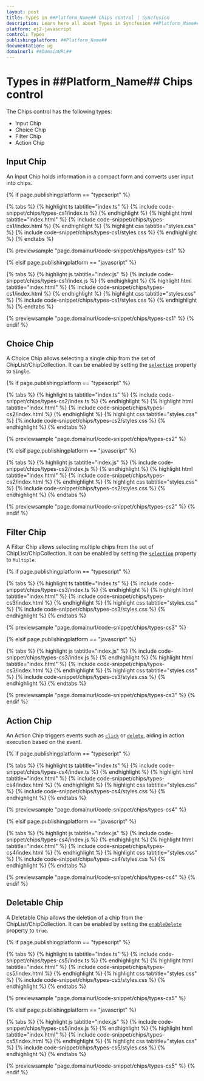 ```yaml
---
layout: post
title: Types in ##Platform_Name## Chips control | Syncfusion
description: Learn here all about Types in Syncfusion ##Platform_Name## Chips control of Syncfusion Essential JS 2 and more.
platform: ej2-javascript
control: Types
publishingplatform: ##Platform_Name##
documentation: ug
domainurl: ##DomainURL##
---
```


# Types in ##Platform_Name## Chips control

The Chips control has the following types:

* Input Chip
* Choice Chip
* Filter Chip
* Action Chip

## Input Chip

An Input Chip holds information in a compact form and converts user input into chips.

{% if page.publishingplatform == "typescript" %}

 {% tabs %}
{% highlight ts tabtitle="index.ts" %}
{% include code-snippet/chips/types-cs1/index.ts %}
{% endhighlight %}
{% highlight html tabtitle="index.html" %}
{% include code-snippet/chips/types-cs1/index.html %}
{% endhighlight %}
{% highlight css tabtitle="styles.css" %}
{% include code-snippet/chips/types-cs1/styles.css %}
{% endhighlight %}
{% endtabs %}
        
{% previewsample "page.domainurl/code-snippet/chips/types-cs1" %}

{% elsif page.publishingplatform == "javascript" %}

{% tabs %}
{% highlight js tabtitle="index.js" %}
{% include code-snippet/chips/types-cs1/index.js %}
{% endhighlight %}
{% highlight html tabtitle="index.html" %}
{% include code-snippet/chips/types-cs1/index.html %}
{% endhighlight %}
{% highlight css tabtitle="styles.css" %}
{% include code-snippet/chips/types-cs1/styles.css %}
{% endhighlight %}
{% endtabs %}

{% previewsample "page.domainurl/code-snippet/chips/types-cs1" %}
{% endif %}

## Choice Chip

A Choice Chip allows selecting a single chip from the set of ChipList/ChipCollection. It can be enabled by setting the [`selection`](../api/chips/#selection) property to `Single`.

{% if page.publishingplatform == "typescript" %}

 {% tabs %}
{% highlight ts tabtitle="index.ts" %}
{% include code-snippet/chips/types-cs2/index.ts %}
{% endhighlight %}
{% highlight html tabtitle="index.html" %}
{% include code-snippet/chips/types-cs2/index.html %}
{% endhighlight %}
{% highlight css tabtitle="styles.css" %}
{% include code-snippet/chips/types-cs2/styles.css %}
{% endhighlight %}
{% endtabs %}
        
{% previewsample "page.domainurl/code-snippet/chips/types-cs2" %}

{% elsif page.publishingplatform == "javascript" %}

{% tabs %}
{% highlight js tabtitle="index.js" %}
{% include code-snippet/chips/types-cs2/index.js %}
{% endhighlight %}
{% highlight html tabtitle="index.html" %}
{% include code-snippet/chips/types-cs2/index.html %}
{% endhighlight %}
{% highlight css tabtitle="styles.css" %}
{% include code-snippet/chips/types-cs2/styles.css %}
{% endhighlight %}
{% endtabs %}

{% previewsample "page.domainurl/code-snippet/chips/types-cs2" %}
{% endif %}

## Filter Chip

A Filter Chip allows selecting multiple chips from the set of ChipList/ChipCollection. It can be enabled by setting the [`selection`](../api/chips/#selection) property to `Multiple`.

{% if page.publishingplatform == "typescript" %}

 {% tabs %}
{% highlight ts tabtitle="index.ts" %}
{% include code-snippet/chips/types-cs3/index.ts %}
{% endhighlight %}
{% highlight html tabtitle="index.html" %}
{% include code-snippet/chips/types-cs3/index.html %}
{% endhighlight %}
{% highlight css tabtitle="styles.css" %}
{% include code-snippet/chips/types-cs3/styles.css %}
{% endhighlight %}
{% endtabs %}
        
{% previewsample "page.domainurl/code-snippet/chips/types-cs3" %}

{% elsif page.publishingplatform == "javascript" %}

{% tabs %}
{% highlight js tabtitle="index.js" %}
{% include code-snippet/chips/types-cs3/index.js %}
{% endhighlight %}
{% highlight html tabtitle="index.html" %}
{% include code-snippet/chips/types-cs3/index.html %}
{% endhighlight %}
{% highlight css tabtitle="styles.css" %}
{% include code-snippet/chips/types-cs3/styles.css %}
{% endhighlight %}
{% endtabs %}

{% previewsample "page.domainurl/code-snippet/chips/types-cs3" %}
{% endif %}

## Action Chip

An Action Chip triggers events such as [`click`](../api/chips/#click) or [`delete`](../api/chips/#delete), aiding in action execution based on the event.

{% if page.publishingplatform == "typescript" %}

 {% tabs %}
{% highlight ts tabtitle="index.ts" %}
{% include code-snippet/chips/types-cs4/index.ts %}
{% endhighlight %}
{% highlight html tabtitle="index.html" %}
{% include code-snippet/chips/types-cs4/index.html %}
{% endhighlight %}
{% highlight css tabtitle="styles.css" %}
{% include code-snippet/chips/types-cs4/styles.css %}
{% endhighlight %}
{% endtabs %}
        
{% previewsample "page.domainurl/code-snippet/chips/types-cs4" %}

{% elsif page.publishingplatform == "javascript" %}

{% tabs %}
{% highlight js tabtitle="index.js" %}
{% include code-snippet/chips/types-cs4/index.js %}
{% endhighlight %}
{% highlight html tabtitle="index.html" %}
{% include code-snippet/chips/types-cs4/index.html %}
{% endhighlight %}
{% highlight css tabtitle="styles.css" %}
{% include code-snippet/chips/types-cs4/styles.css %}
{% endhighlight %}
{% endtabs %}

{% previewsample "page.domainurl/code-snippet/chips/types-cs4" %}
{% endif %}

## Deletable Chip

A Deletable Chip allows the deletion of a chip from the ChipList/ChipCollection. It can be enabled by setting the [`enableDelete`](../api/chips/#enabledelete) property to `true`.

{% if page.publishingplatform == "typescript" %}

 {% tabs %}
{% highlight ts tabtitle="index.ts" %}
{% include code-snippet/chips/types-cs5/index.ts %}
{% endhighlight %}
{% highlight html tabtitle="index.html" %}
{% include code-snippet/chips/types-cs5/index.html %}
{% endhighlight %}
{% highlight css tabtitle="styles.css" %}
{% include code-snippet/chips/types-cs5/styles.css %}
{% endhighlight %}
{% endtabs %}
        
{% previewsample "page.domainurl/code-snippet/chips/types-cs5" %}

{% elsif page.publishingplatform == "javascript" %}

{% tabs %}
{% highlight js tabtitle="index.js" %}
{% include code-snippet/chips/types-cs5/index.js %}
{% endhighlight %}
{% highlight html tabtitle="index.html" %}
{% include code-snippet/chips/types-cs5/index.html %}
{% endhighlight %}
{% highlight css tabtitle="styles.css" %}
{% include code-snippet/chips/types-cs5/styles.css %}
{% endhighlight %}
{% endtabs %}

{% previewsample "page.domainurl/code-snippet/chips/types-cs5" %}
{% endif %}